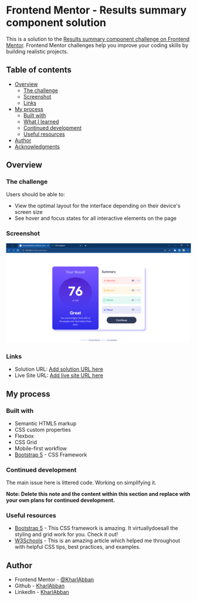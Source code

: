 # Frontend Mentor - Results summary component solution

This is a solution to the [Results summary component challenge on Frontend Mentor](https://www.frontendmentor.io/challenges/results-summary-component-CE_K6s0maV). Frontend Mentor challenges help you improve your coding skills by building realistic projects.

## Table of contents

- [Overview](#overview)
  - [The challenge](#the-challenge)
  - [Screenshot](#screenshot)
  - [Links](#links)
- [My process](#my-process)
  - [Built with](#built-with)
  - [What I learned](#what-i-learned)
  - [Continued development](#continued-development)
  - [Useful resources](#useful-resources)
- [Author](#author)
- [Acknowledgments](#acknowledgments)

## Overview

### The challenge

Users should be able to:

- View the optimal layout for the interface depending on their device's screen size
- See hover and focus states for all interactive elements on the page

### Screenshot

![](./screenshot.png)

### Links

- Solution URL: [Add solution URL here](https://your-solution-url.com)
- Live Site URL: [Add live site URL here](https://your-live-site-url.com)

## My process

### Built with

- Semantic HTML5 markup
- CSS custom properties
- Flexbox
- CSS Grid
- Mobile-first workflow
- [Bootstrap 5](https://getbootstrap.com) - CSS Framework

### Continued development

The main issue here is littered code. Working on simplifying it.

**Note: Delete this note and the content within this section and replace with your own plans for continued development.**

### Useful resources

- [Bootstrap 5](https://www.getbootstrap.com) - This CSS framework is amazing. It virtuallydoesall the styling and grid work for you. Check it out!
- [W3Schools](https://www.w3schools.com) - This is an amazing article which helped me throughout with helpful CSS tips, best practices, and examples.

## Author

- Frontend Mentor - [@KharlAbban](https://www.frontendmentor.io/profile/KharlAbban)
- Github - [KharlAbban](https://www.github.com/KharlAbban)
- LinkedIn - [KharlAbban](https://www.linkedin.com/in/er-carl-abban-623817271/)
